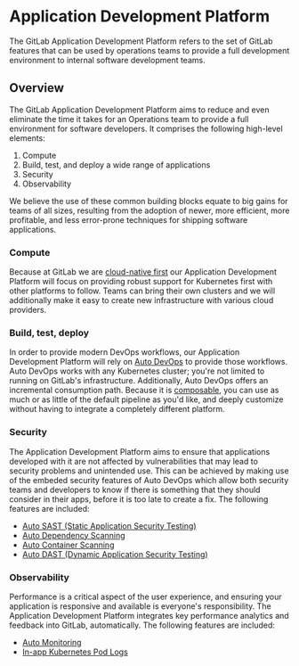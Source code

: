 # Application Development Platform

The GitLab Application Development Platform refers to the set of GitLab features that can be used by operations teams to 
provide a full development environment to internal software development teams.

## Overview

The GitLab Application Development Platform aims to reduce and even eliminate the time it takes for an Operations team
to provide a full environment for software developers. It comprises the following high-level elements:

1. Compute
1. Build, test, and deploy a wide range of applications
1. Security
1. Observability

We believe the use of these common building blocks equate to big gains for teams of all sizes, resulting from the adoption
of newer, more efficient, more profitable, and less error-prone techniques for shipping software applications.

### Compute

Because at GitLab we are [cloud-native first](https://about.gitlab.com/handbook/product/#cloud-native-first) our
Application Development Platform will focus on providing robust support for Kubernetes first with other platforms
to follow. Teams can bring their own clusters and we will additionally make it easy to create new infrastructure
with various cloud providers.

### Build, test, deploy

In order to provide modern DevOps workflows, our Application Development Platform will rely on
[Auto DevOps](https://docs.gitlab.com/ee/topics/autodevops/) to provide those workflows. Auto DevOps works with 
any Kubernetes cluster; you're not limited to running on GitLab's infrastructure. Additionally, Auto DevOps offers 
an incremental consumption path. Because it is [composable](https://docs.gitlab.com/ee/topics/autodevops/#using-components-of-auto-devops),
you can use as much or as little of the default pipeline as you'd like, and deeply customize without having to integrate a completely different platform.

### Security

The Application Development Platform aims to ensure that applications developed with it are not affected by vulnerabilities 
that may lead to security problems and unintended use. This can be achieved by making use of the embeded security features of Auto DevOps
which allow both security teams and developers to know if there is something that they should consider in their apps, 
before it is too late to create a fix. The following features are included:

- [Auto SAST (Static Application Security Testing)](https://docs.gitlab.com/ee/topics/autodevops/#auto-sast-ultimate)
- [Auto Dependency Scanning](https://docs.gitlab.com/ee/topics/autodevops/#auto-dependency-scanning-ultimate)
- [Auto Container Scanning](https://docs.gitlab.com/ee/topics/autodevops/#auto-container-scanning-ultimate)
- [Auto DAST (Dynamic Application Security Testing)](https://docs.gitlab.com/ee/topics/autodevops/#auto-dast-ultimate)

### Observability

Performance is a critical aspect of the user experience, and ensuring your application is responsive and available is everyone's
responsibility. The Application Development Platform integrates key performance analytics and feedback 
into GitLab, automatically. The following features are included:

- [Auto Monitoring](https://docs.gitlab.com/ee/topics/autodevops/#auto-monitoring)
- [In-app Kubernetes Pod Logs](https://docs.gitlab.com/ee/user/project/clusters/kubernetes_pod_logs.html)